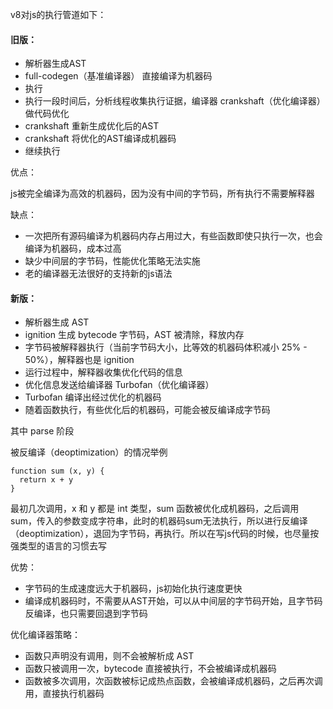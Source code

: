 v8对js的执行管道如下：

#### 旧版：
 
 - 解析器生成AST 
 - full-codegen（基准编译器） 直接编译为机器码 
 - 执行 
 - 执行一段时间后，分析线程收集执行证据，编译器 crankshaft（优化编译器） 做代码优化
 - crankshaft 重新生成优化后的AST
 - crankshaft 将优化的AST编译成机器码
 - 继续执行

优点：

js被完全编译为高效的机器码，因为没有中间的字节码，所有执行不需要解释器

缺点：

- 一次把所有源码编译为机器码内存占用过大，有些函数即使只执行一次，也会编译为机器码，成本过高
- 缺少中间层的字节码，性能优化策略无法实施
- 老的编译器无法很好的支持新的js语法

#### 新版：

- 解析器生成 AST
- ignition 生成 bytecode 字节码，AST 被清除，释放内存
- 字节码被解释器执行（当前字节码大小，比等效的机器码体积减小 25% - 50%），解释器也是 ignition
- 运行过程中，解释器收集优化代码的信息
- 优化信息发送给编译器 Turbofan（优化编译器）
- Turbofan 编译出经过优化的机器码
- 随着函数执行，有些优化后的机器码，可能会被反编译成字节码


其中 parse 阶段

被反编译（deoptimization）的情况举例

```
function sum (x, y) {
  return x + y
}
```
最初几次调用，x 和 y 都是 int 类型，sum 函数被优化成机器码，之后调用 sum，传入的参数变成字符串，此时的机器码sum无法执行，所以进行反编译（deoptimization），退回为字节码，再执行。所以在写js代码的时候，也尽量按强类型的语言的习惯去写

优势：

 - 字节码的生成速度远大于机器码，js初始化执行速度更快
 - 编译成机器码时，不需要从AST开始，可以从中间层的字节码开始，且字节码反编译，也只需要回退到字节码

优化编译器策略：

- 函数只声明没有调用，则不会被解析成 AST
- 函数只被调用一次，bytecode 直接被执行，不会被编译成机器码
- 函数被多次调用，次函数被标记成热点函数，会被编译成机器码，之后再次调用，直接执行机器码




